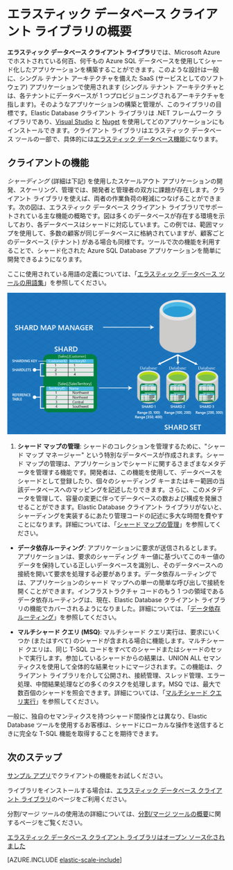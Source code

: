 <properties
    pageTitle="Azure SQL Database - クライアント ライブラリ"
    description="スケーラブルな .NET データベース アプリを作成します"
    services="sql-database"
    documentationCenter=""
    manager="jeffreyg"
    authors="sidneyh"
    editor=""/>

<tags
    ms.service="sql-database"
    ms.workload="sql-database"
    ms.tgt_pltfrm="na"
    ms.devlang="na"
    ms.topic="article"
    ms.date="07/29/2015"
    ms.author="sidneyh"/>

# エラスティック データベース クライアント ライブラリの概要

**エラスティック データベース クライアント ライブラリ**では、Microsoft Azure でホストされている何百、何千もの Azure SQL データベースを使用してシャード化したアプリケーションを構築することができます。このような設計は一般に、シングル テナント アーキテクチャを備えた SaaS (サービスとしてのソフトウェア) アプリケーションで使用されます (シングル テナント アーキテクチャとは、各テナントにデータベースが 1 つプロビジョニングされるアーキテクチャを指します)。そのようなアプリケーションの構築と管理が、このライブラリの目標です。Elastic Database クライアント ライブラリは .NET フレームワーク ライブラリであり、[Visual Studio](sql-database-elastic-scale-add-references-visual-studio.md) と [Nuget](http://go.microsoft.com/?linkid=9862605) を使用してどのアプリケーションにもインストールできます。クライアント ライブラリはエラスティック データベース ツールの一部で、具体的には[エラスティック データベース機能](sql-database-elastic-scale-introduction.md)になります。

## クライアントの機能

*シャーディング* (詳細は下記) を使用したスケールアウト アプリケーションの開発、スケーリング、管理では、開発者と管理者の双方に課題が存在します。クライアント ライブラリを使えば、両者の作業負荷の軽減につなげることができます。次の図は、エラスティック データベース クライアント ライブラリでサポートされている主な機能の概略です。図は多くのデータベースが存在する環境を示しており、各データベースはシャードに対応しています。この例では、範囲マップを使用して、多数の顧客が同じデータベースに格納されていますが、顧客ごとのデータベース (テナント) がある場合も同様です。ツールで次の機能を利用することで、シャード化された Azure SQL Database アプリケーションを簡単に開発できるようになります。

ここに使用されている用語の定義については、「[エラスティック データベース ツールの用語集](sql-database-elastic-scale-glossary.md)」を参照してください。

![エラスティック スケールの機能][1]

1.  **シャード マップの管理**: シャードのコレクションを管理するために、"シャード マップ マネージャー" という特別なデータベースが作成されます。シャード マップの管理は、アプリケーションでシャードに関するさまざまなメタデータを管理する機能です。開発者は、この機能を使用して、データベースをシャードとして登録したり、個々のシャーディング キーまたはキー範囲の当該データベースへのマッピングを記述したりできます。さらに、このメタデータを管理して、容量の変更に伴ってデータベースの数および構成を発展させることができます。Elastic Database クライアント ライブラリがないと、シャーディングを実装するにあたり管理コードの記述に多大な時間を費やすことになります。詳細については、「[シャード マップの管理](sql-database-elastic-scale-shard-map-management.md)」を参照してください。

* **データ依存ルーティング**: アプリケーションに要求が送信されるとします。アプリケーションは、要求のシャーディング キー値に基づいてこのキー値のデータを保持している正しいデータベースを識別し、そのデータベースへの接続を開いて要求を処理する必要があります。データ依存ルーティングでは、アプリケーションのシャード マップへの単一の簡単な呼び出しで接続を開くことができます。インフラストラクチャ コードのもう 1 つの領域であるデータ依存ルーティングは、現在、Elastic Database クライアント ライブラリの機能でカバーされるようになりました。詳細については、「[データ依存ルーティング](sql-database-elastic-scale-data-dependent-routing.md)」を参照してください。

* **マルチシャード クエリ (MSQ)**: マルチシャード クエリ実行は、要求にいくつか (またはすべて) のシャードが含まれる場合に機能します。マルチシャード クエリは、同じ T-SQL コードをすべてのシャードまたはシャードのセットで実行します。参加しているシャードからの結果は、UNION ALL セマンティクスを使用して全体的な結果セットにマージされます。この機能は、クライアント ライブラリを介して公開され、接続管理、スレッド管理、エラー処理、中間結果処理などの多くのタスクを処理します。MSQ では、最大で数百個のシャードを照会できます。詳細については、「[マルチシャード クエリ実行](sql-database-elastic-scale-multishard-querying.md)」を参照してください。

一般に、独自のセマンティクスを持つシャード間操作とは異なり、Elastic Database ツールを使用するお客様は、シャードにローカルな操作を送信するときに完全な T-SQL 機能を取得することを期待できます。

## 次のステップ

[サンプル アプリ](sql-database-elastic-scale-get-started.md)でクライアントの機能をお試しください。

ライブラリをインストールする場合は、[エラスティック データベース クライアント ライブラリ](http://www.nuget.org/packages/Microsoft.Azure.SqlDatabase.ElasticScale.Client/)のページをご利用ください。

分割/マージ ツールの使用法の詳細については、[分割/マージ ツールの概要](sql-database-elastic-scale-overview-split-and-merge.md)に関するページをご覧ください。

[エラスティック データベース クライアント ライブラリはオープン ソース化されました](http://azure.microsoft.com/blog/elastic-database-client-library-is-now-open-sourced/)


[AZURE.INCLUDE [elastic-scale-include](../../includes/elastic-scale-include.md)]

<!--Anchors-->
<!--Image references-->
[1]: ./media/sql-database-elastic-database-client-library/glossary.png

<!---HONumber=Sept15_HO4-->